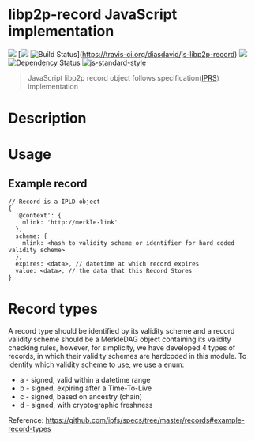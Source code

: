 libp2p-record JavaScript implementation
=======================================

[![](https://img.shields.io/badge/made%20by-Protocol%20Labs-blue.svg?style=flat-square)](http://ipn.io) [[![](https://img.shields.io/badge/freejs-%23ipfs-blue.svg?style=flat-square)](http://webchat.freenode.net/?channels=%23ipfs) ![Build Status](https://travis-ci.org/diasdavid/js-libp2p-record.svg?style=flat-square)](https://travis-ci.org/diasdavid/js-libp2p-record) ![](https://img.shields.io/badge/coverage-%3F-yellow.svg?style=flat-square) [![Dependency Status](https://david-dm.org/diasdavid/js-libp2p-record.svg?style=flat-square)](https://david-dm.org/diasdavid/js-libp2p-record) [![js-standard-style](https://img.shields.io/badge/code%20style-standard-brightgreen.svg?style=flat-square)](https://github.com/feross/standard)

> JavaScript libp2p record object follows specification([IPRS](https://github.com/ipfs/specs/blob/master/records/README.md)) implementation

# Description

# Usage

## Example record

```
// Record is a IPLD object
{
  '@context': {
    mlink: 'http://merkle-link'
  },
  scheme: {
    mlink: <hash to validity scheme or identifier for hard coded validity scheme>
  },
  expires: <data>, // datetime at which record expires
  value: <data>, // the data that this Record Stores
}
```


# Record types

A record type should be identified by its validity scheme and a record validity scheme should be a MerkleDAG object containing its validity checking rules, however, for simplicity, we have developed 4 types of records, in which their validity schemes are hardcoded in this module. To identify which validity scheme to use, we use a enum:

- a - signed, valid within a datetime range
- b - signed, expiring after a Time-To-Live
- c - signed, based on ancestry (chain)
- d - signed, with cryptographic freshness

Reference: https://github.com/ipfs/specs/tree/master/records#example-record-types
